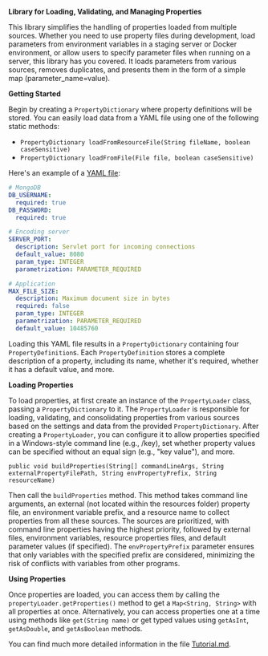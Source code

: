 **Library for Loading, Validating, and Managing Properties**

This library simplifies the handling of properties loaded from multiple sources. Whether you need to use property files
during development,
load parameters from environment variables in a staging server or Docker environment, or allow users to specify
parameter files
when running on a server, this library has you covered. It loads parameters from various sources, removes duplicates,
and presents them in the form of a simple map (parameter_name=value).

**Getting Started**

Begin by creating a `PropertyDictionary` where property definitions will be stored. You can easily load data from a YAML
file
using one of the following static methods:

- `PropertyDictionary loadFromResourceFile(String fileName, boolean caseSensitive)`
- `PropertyDictionary loadFromFile(File file, boolean caseSensitive)`

Here's an example of a [YAML file](/src/test/resources/example.yaml):

```yaml
# MongoDB
DB_USERNAME:
  required: true
DB_PASSWORD:
  required: true

# Encoding server
SERVER_PORT:
  description: Servlet port for incoming connections
  default_value: 8080
  param_type: INTEGER
  parametrization: PARAMETER_REQUIRED

# Application
MAX_FILE_SIZE:
  description: Maximum document size in bytes
  required: false
  param_type: INTEGER
  parametrization: PARAMETER_REQUIRED
  default_value: 10485760
```

Loading this YAML file results in a `PropertyDictionary` containing four `PropertyDefinition`s.
Each `PropertyDefinition` stores
a complete description of a property, including its name, whether it's required, whether it has a default value, and
more.

**Loading Properties**

To load properties, at first create an instance of the `PropertyLoader` class, passing a `PropertyDictionary` to it.
The `PropertyLoader` is responsible for loading, validating, and consolidating properties from various sources based on
the settings
and data from the provided `PropertyDictionary`. After creating a `PropertyLoader`, you can configure it to allow
properties
specified in a Windows-style command line (e.g., /key), set whether property values can be specified without an equal
sign (e.g., "key value"), and more.

`public void buildProperties(String[] commandLineArgs, String externalPropertyFilePath, String envPropertyPrefix, String resourceName)`

Then call the `buildProperties` method. This method takes command line arguments, an external  (not located within the
resources folder) property file,
an environment variable prefix, and a resource name to collect properties from all these sources. The sources are
prioritized, with command line properties
having the highest priority, followed by external files, environment variables, resource properties files, and default
parameter values (if specified).
The `envPropertyPrefix` parameter ensures that only variables with the specified prefix are considered, minimizing the
risk of conflicts with variables from other programs.

**Using Properties**

Once properties are loaded, you can access them by calling the `propertyLoader.getProperties()` method to get
a `Map<String, String>`
with all properties at once. Alternatively, you can access properties one at a time using methods
like `get(String name)`
or get typed values using `getAsInt`, `getAsDouble`, and `getAsBoolean` methods.

You can find much more detailed information in the file [Tutorial.md](doc/tutorial.md).